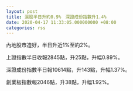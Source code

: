 ```yaml
---
layout: post
title: 滬股半日升約0.9%　深證成份指數升1.4%
date: 2020-04-17 11:33:05.000000000 +08:00
categories: rss
---
```


內地股市造好，半日升近1%至約2%。

上證指數半日收報2845點，升25點，升幅0.89%。

深證成份指數半日報10614點，升143點，升幅1.37%。

創業板指數報2046點，升38點，升幅1.92%。
